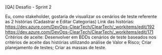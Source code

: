 [QA] Desafio - Sprint 2

Eu, como stakeholder, gostaria de visualizar os cenários de teste referente as 2 histórias (Cadastrar e Editar Categorias)
Link das histórias:
https://dev.azure.com/DevOps-ClearTech/ClearTech/_workitems/edit/192
https://dev.azure.com/DevOps-ClearTech/ClearTech/_workitems/edit/171 
Critérios de aceite:
Desenvolver em BDDs cenários de teste baseados nos critérios de aceite das histórias utilizando análise de Valor e Risco;
Criar planejamento de testes;
Criar as massas de teste.
